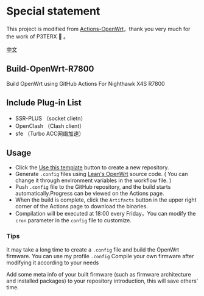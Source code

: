 # Special statement

This project is modified from [Actions-OpenWrt](https://github.com/P3TERX/Actions-OpenWrt)，thank you very much for the work of P3TERX 🙏 。

[中文](./README_EN.md)

## Build-OpenWrt-R7800

Build OpenWrt using GitHub Actions For Nighthawk X4S R7800

## Include Plug-in List

- SSR-PLUS （socket clietn）
- OpenClash （Clash client）
- sfe （Turbo ACC网络加速）

## Usage

- Click the [Use this template](https://github.com/brick713/Build-OpenWrt-R7800) button to create a new repository.
- Generate `.config` files using [Lean's OpenWrt](https://github.com/coolsnowwolf/lede) source code. ( You can change it through environment variables in the workflow file. )
- Push `.config` file to the GitHub repository, and the build starts automatically.Progress can be viewed on the Actions page.
- When the build is complete, click the `Artifacts` button in the upper right corner of the Actions page to download the binaries.
- Compilation will be executed at 18:00 every Friday，You can modify the `cron` parameter in the `config` file to customize.

### Tips

It may take a long time to create a `.config` file and build the OpenWrt firmware. You can use my profile `.config` Compile your own firmware after modifying it according to your needs

Add some meta info of your built firmware (such as firmware architecture and installed packages) to your repository introduction, this will save others' time.

